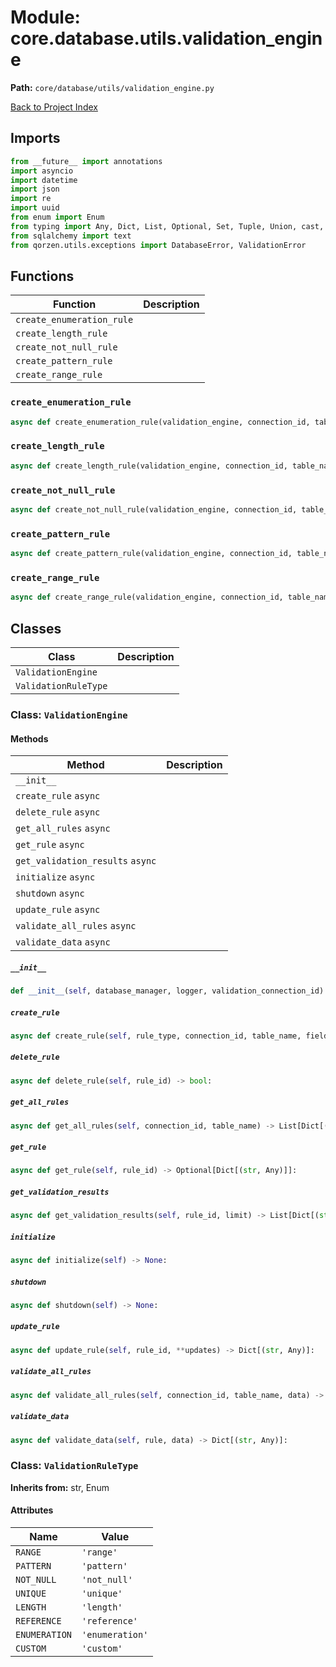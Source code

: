 # Module: core.database.utils.validation_engine

**Path:** `core/database/utils/validation_engine.py`

[Back to Project Index](../../../../index.md)

## Imports
```python
from __future__ import annotations
import asyncio
import datetime
import json
import re
import uuid
from enum import Enum
from typing import Any, Dict, List, Optional, Set, Tuple, Union, cast, Callable
from sqlalchemy import text
from qorzen.utils.exceptions import DatabaseError, ValidationError
```

## Functions

| Function | Description |
| --- | --- |
| `create_enumeration_rule` |  |
| `create_length_rule` |  |
| `create_not_null_rule` |  |
| `create_pattern_rule` |  |
| `create_range_rule` |  |

### `create_enumeration_rule`
```python
async def create_enumeration_rule(validation_engine, connection_id, table_name, field_name, allowed_values, name, description, error_message) -> Dict[(str, Any)]:
```

### `create_length_rule`
```python
async def create_length_rule(validation_engine, connection_id, table_name, field_name, min_length, max_length, name, description, error_message) -> Dict[(str, Any)]:
```

### `create_not_null_rule`
```python
async def create_not_null_rule(validation_engine, connection_id, table_name, field_name, name, description, error_message) -> Dict[(str, Any)]:
```

### `create_pattern_rule`
```python
async def create_pattern_rule(validation_engine, connection_id, table_name, field_name, pattern, name, description, error_message) -> Dict[(str, Any)]:
```

### `create_range_rule`
```python
async def create_range_rule(validation_engine, connection_id, table_name, field_name, min_value, max_value, name, description, error_message) -> Dict[(str, Any)]:
```

## Classes

| Class | Description |
| --- | --- |
| `ValidationEngine` |  |
| `ValidationRuleType` |  |

### Class: `ValidationEngine`

#### Methods

| Method | Description |
| --- | --- |
| `__init__` |  |
| `create_rule` `async` |  |
| `delete_rule` `async` |  |
| `get_all_rules` `async` |  |
| `get_rule` `async` |  |
| `get_validation_results` `async` |  |
| `initialize` `async` |  |
| `shutdown` `async` |  |
| `update_rule` `async` |  |
| `validate_all_rules` `async` |  |
| `validate_data` `async` |  |

##### `__init__`
```python
def __init__(self, database_manager, logger, validation_connection_id) -> None:
```

##### `create_rule`
```python
async def create_rule(self, rule_type, connection_id, table_name, field_name, parameters, error_message, name, description) -> Dict[(str, Any)]:
```

##### `delete_rule`
```python
async def delete_rule(self, rule_id) -> bool:
```

##### `get_all_rules`
```python
async def get_all_rules(self, connection_id, table_name) -> List[Dict[(str, Any)]]:
```

##### `get_rule`
```python
async def get_rule(self, rule_id) -> Optional[Dict[(str, Any)]]:
```

##### `get_validation_results`
```python
async def get_validation_results(self, rule_id, limit) -> List[Dict[(str, Any)]]:
```

##### `initialize`
```python
async def initialize(self) -> None:
```

##### `shutdown`
```python
async def shutdown(self) -> None:
```

##### `update_rule`
```python
async def update_rule(self, rule_id, **updates) -> Dict[(str, Any)]:
```

##### `validate_all_rules`
```python
async def validate_all_rules(self, connection_id, table_name, data) -> List[Dict[(str, Any)]]:
```

##### `validate_data`
```python
async def validate_data(self, rule, data) -> Dict[(str, Any)]:
```

### Class: `ValidationRuleType`
**Inherits from:** str, Enum

#### Attributes

| Name | Value |
| --- | --- |
| `RANGE` | `'range'` |
| `PATTERN` | `'pattern'` |
| `NOT_NULL` | `'not_null'` |
| `UNIQUE` | `'unique'` |
| `LENGTH` | `'length'` |
| `REFERENCE` | `'reference'` |
| `ENUMERATION` | `'enumeration'` |
| `CUSTOM` | `'custom'` |

